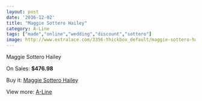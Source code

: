 ```yaml
---
layout: post
date: '2016-12-02'
title: "Maggie Sottero Hailey"
category: A-Line
tags: ["made","online","wedding","discount","sottero"]
image: http://www.extralace.com/3356-thickbox_default/maggie-sottero-hailey.jpg
---
```

Maggie Sottero Hailey

On Sales: **$476.98**
<a href="https://www.extralace.com/a-line/1588-maggie-sottero-hailey.html"><amp-img layout="responsive" width="600" height="600" src="//www.extralace.com/3356-thickbox_default/maggie-sottero-hailey.jpg" alt="Maggie Sottero Hailey 0" /></a>

Buy it: [Maggie Sottero Hailey](https://www.extralace.com/a-line/1588-maggie-sottero-hailey.html "Maggie Sottero Hailey")

View more: [A-Line](https://www.extralace.com/2-a-line "A-Line")